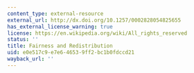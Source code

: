 ```yaml
---
content_type: external-resource
external_url: http://dx.doi.org/10.1257/0002828054825655
has_external_license_warning: true
license: https://en.wikipedia.org/wiki/All_rights_reserved
status: ''
title: Fairness and Redistribution
uid: e0e517c9-e7e6-4653-9ff2-bc1b0fdccd21
wayback_url: ''
---
```

